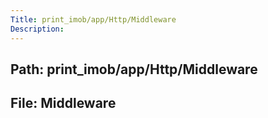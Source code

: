 ```yaml
---
Title: print_imob/app/Http/Middleware
Description:
---
```


## Path: print_imob/app/Http/Middleware
## File: Middleware